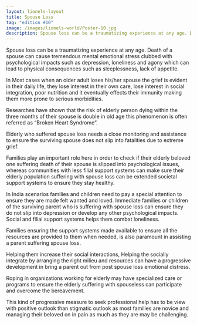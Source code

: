```yaml
---
layout: lionels-layout
title: Spouse Loss
tag: "edition #10"
image: /images/lionels-world/Poster-10.jpg
description: Spouse loss can be a traumatizing experience at any age. Death of a spouse can cause tremendous mental emotional stress clubbed with psychological impacts such as depression, loneliness and agony which can lead to a physical consequences such as sleeplessness, lack of petite.
---
```


Spouse loss can be a traumatizing experience at any age. Death of a spouse can cause tremendous mental emotional stress clubbed with psychological impacts such as depression, loneliness and agony which can lead to physical consequences such as sleeplessness, lack of appetite.

In Most cases when an older adult loses his/her spouse the grief is evident in their daily life, they lose interest in their own care, lose interest in social integration, poor nutrition and it eventually effects their immunity making them more prone to serious morbidities.

Researches have shown that the risk of elderly person dying within the three months of their spouse is double in old age this phenomenon is often referred as “Broken Heart Syndrome”.

Elderly who suffered spouse loss needs a close monitoring and assistance to ensure the surviving spouse does not slip into fatalities due to extreme grief.

Families play an important role here in order to check if their elderly beloved one suffering death of their spouse is slipped into psychological issues, whereas communities with less filial support systems can make sure their elderly population suffering with spouse loss can be extended societal support systems to ensure they stay healthy.

In India scenarios families and children need to pay a special attention to ensure they are made felt wanted and loved. Immediate families or children of the surviving parent who is suffering with spouse loss can ensure they do not slip into depression or develop any other psychological impacts. Social and filial support systems helps them combat loneliness.

Families ensuring the support systems made available to ensure all the resources are provided to them when needed, is also paramount in assisting a parent suffering spouse loss.

Helping them increase their social interactions, Helping the socially integrate by arranging the right milieu and resources can have a progressive development in bring a parent out from post spouse loss emotional distress.

Roping in organizations working for elderly may have specialized care or programs to ensure the elderly suffering with spouseless can participate and overcome the bereavement.

This kind of progressive measure to seek professional help has to be view with positive outlook than stigmatic outlook as most families are novice and managing their beloved on in pain as much as they are may be challenging.